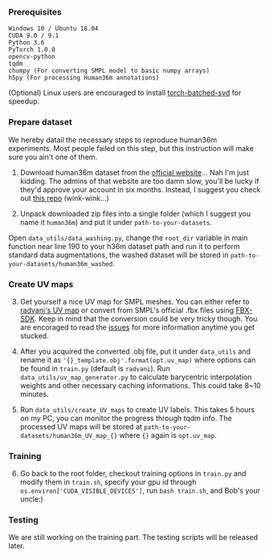 ### Prerequisites
```
Windows 10 / Ubuntu 18.04
CUDA 9.0 / 9.1
Python 3.6
PyTorch 1.0.0
opencv-python
tqdm
chumpy (For converting SMPL model to basic numpy arrays)
h5py (For processing Human36m annotations)
```

(Optional) Linux users are encouraged to install [torch-batched-svd](https://github.com/KinglittleQ/torch-batch-svd) for speedup.

### Prepare dataset
We hereby datail the necessary steps to reproduce human36m experiments. Most people failed on this step, but this instruction will make sure you ain't one of them.

1. Download human36m dataset from the [official website](http://vision.imar.ro/human3.6m/description.php)... Nah I'm just kidding. The admins of that website are too damn slow, you'll be lucky if they'd approve your account in six months. Instead, I suggest you check out [this repo](https://github.com/MandyMo/pytorch_HMR) (wink-wink...)

2. Unpack downloaded zip files into a single folder (which I suggest you name it `human36m`) and put it under `path-to-your-datasets`. 

Open `data_utils/data_washing.py`, change the `root_dir` variable in main function near line 190 to your h36m dataset path and run it to perform standard data augmentations, the washed dataset will be stored in `path-to-your-datasets/human36m_washed`.

### Create UV maps
3. Get yourself a nice UV map for SMPL meshes. You can either refer to [radvani's UV map](https://github.com/Lotayou/densebody_pytorch/issues/4#issuecomment-481480724) or convert from SMPL's official .fbx files using [FBX-SDK](https://www.autodesk.com/developer-network/platform-technologies/fbx-sdk-2019-0). Keep in mind that the conversion could be very tricky though. You are encoraged to read the [issues](https://github.com/Lotayou/densebody_pytorch/issues/4) for more information anytime you get stucked.

4. After you acquired the converted .obj file, put it under `data_utils` and rename it as `'{}_template.obj'.format(opt.uv_map)` where options can be found in `train.py` (default is `radvani`). Run `data_utils/uv_map_generator.py` to calculate barycentric interpolation weights and other necessary caching informations. This could take 8~10 minutes.

5. Run `data_utils/create_UV_maps` to create UV labels. This takes 5 hours on my PC, you can monitor the progress through tqdm info. The processed UV maps will be stored at `path-to-your-datasets/human36m_UV_map_{}` where `{}` again is `opt.uv_map`.

### Training
6. Go back to the root folder, checkout training options in `train.py` and modify them in `train.sh`, specify your gpu id through `os.environ['CUDA_VISIBLE_DEVICES']`, run `bash train.sh`, and Bob's your uncle:)

### Testing
We are still working on the training part. The testing scripts will be released later.
